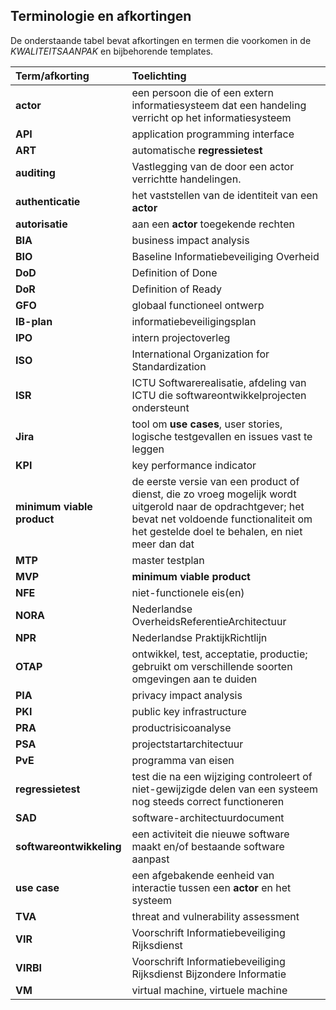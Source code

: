 ## Terminologie en afkortingen

De onderstaande tabel bevat afkortingen en termen die voorkomen in de $KWALITEITSAANPAK$ en bijbehorende templates.

| Term/afkorting             | Toelichting                                                                                                                                                                                            |
|:---------------------------|:-------------------------------------------------------------------------------------------------------------------------------------------------------------------------------------------------------|
| **actor**                  | een persoon die of een extern informatiesysteem dat een handeling verricht op het informatiesysteem                                                                                                    |
| **API**                    | application programming interface                                                                                                                                                                      |
| **ART**                    | automatische **regressietest**                                                                                                                                                                         |
| **auditing**               | Vastlegging van de door een actor verrichtte handelingen.                                                                                                                                              |
| **authenticatie**          | het vaststellen van de identiteit van een **actor**                                                                                                                                                    |
| **autorisatie**            | aan een **actor** toegekende rechten                                                                                                                                                                   |
| **BIA**                    | business impact analysis                                                                                                                                                                               |
| **BIO**                    | Baseline Informatiebeveiliging Overheid                                                                                                                                                                |
| **DoD**                    | Definition of Done                                                                                                                                                                                     |
| **DoR**                    | Definition of Ready                                                                                                                                                                                    |
| **GFO**                    | globaal functioneel ontwerp                                                                                                                                                                            |
| **IB-plan**                | informatiebeveiligingsplan                                                                                                                                                                             |
| **IPO**                    | intern projectoverleg                                                                                                                                                                                  |
| **ISO**                    | International Organization for Standardization                                                                                                                                                         |
| **ISR**                    | ICTU Softwarerealisatie, afdeling van ICTU die softwareontwikkelprojecten ondersteunt                                                                                                                  |
| **Jira**                   | tool om **use cases**, user stories, logische testgevallen en issues vast te leggen                                                                                                                    |
| **KPI**                    | key performance indicator                                                                                                                                                                              |
| **minimum viable product** | de eerste versie van een product of dienst, die zo vroeg mogelijk wordt uitgerold naar de opdrachtgever; het bevat net voldoende functionaliteit om het gestelde doel te behalen, en niet meer dan dat |
| **MTP**                    | master testplan                                                                                                                                                                                        |
| **MVP**                    | **minimum viable product**                                                                                                                                                                             |
| **NFE**                    | niet-functionele eis(en)                                                                                                                                                                               |
| **NORA**                   | Nederlandse OverheidsReferentieArchitectuur                                                                                                                                                            |
| **NPR**                    | Nederlandse PraktijkRichtlijn                                                                                                                                                                          |
| **OTAP**                   | ontwikkel, test, acceptatie, productie; gebruikt om verschillende soorten omgevingen aan te duiden                                                                                                     |
| **PIA**                    | privacy impact analysis                                                                                                                                                                                |
| **PKI**                    | public key infrastructure                                                                                                                                                                              |
| **PRA**                    | productrisicoanalyse                                                                                                                                                                                   |
| **PSA**                    | projectstartarchitectuur                                                                                                                                                                               |
| **PvE**                    | programma van eisen                                                                                                                                                                                    |
| **regressietest**          | test die na een wijziging controleert of niet-gewijzigde delen van een systeem nog steeds correct functioneren                                                                                         |
| **SAD**                    | software-architectuurdocument                                                                                                                                                                          |
| **softwareontwikkeling**   | een activiteit die nieuwe software maakt en/of bestaande software aanpast                                                                                                                              |
| **use case**               | een afgebakende eenheid van interactie tussen een **actor** en het systeem                                                                                                                             |
| **TVA**                    | threat and vulnerability assessment                                                                                                                                                                    |
| **VIR**                    | Voorschrift Informatiebeveiliging Rijksdienst                                                                                                                                                          |
| **VIRBI**                  | Voorschrift Informatiebeveiliging Rijksdienst Bijzondere Informatie                                                                                                                                    |
| **VM**                     | virtual machine, virtuele machine                                                                                                                                                                      |
